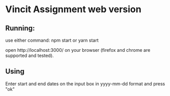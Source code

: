 # Vincit Assignment web version

## Running:
use either command:
npm start
or yarn start

open http://localhost:3000/  on your browser (firefox and chrome are supported and tested).

## Using
Enter start and end dates on the input box in yyyy-mm-dd format and press "ok"
